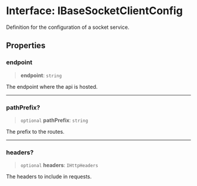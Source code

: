 # Interface: IBaseSocketClientConfig

Definition for the configuration of a socket service.

## Properties

### endpoint

> **endpoint**: `string`

The endpoint where the api is hosted.

***

### pathPrefix?

> `optional` **pathPrefix**: `string`

The prefix to the routes.

***

### headers?

> `optional` **headers**: `IHttpHeaders`

The headers to include in requests.
